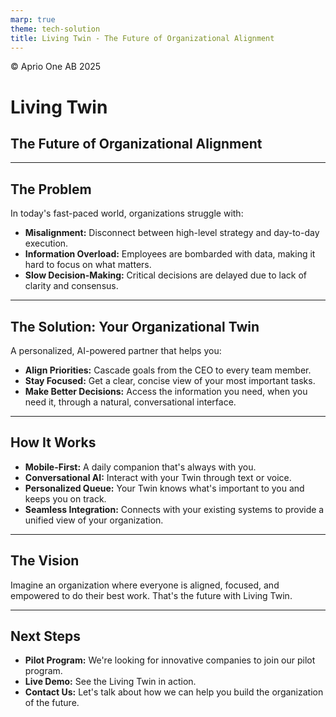 ```yaml
---
marp: true
theme: tech-solution
title: Living Twin - The Future of Organizational Alignment
---
```


<footer>© Aprio One AB 2025</footer>

# Living Twin

## The Future of Organizational Alignment

---

## The Problem

In today's fast-paced world, organizations struggle with:

- **Misalignment:** Disconnect between high-level strategy and day-to-day execution.
- **Information Overload:** Employees are bombarded with data, making it hard to focus on what matters.
- **Slow Decision-Making:** Critical decisions are delayed due to lack of clarity and consensus.

---

## The Solution: Your Organizational Twin

A personalized, AI-powered partner that helps you:

- **Align Priorities:** Cascade goals from the CEO to every team member.
- **Stay Focused:** Get a clear, concise view of your most important tasks.
- **Make Better Decisions:** Access the information you need, when you need it, through a natural, conversational interface.

---

## How It Works

- **Mobile-First:** A daily companion that's always with you.
- **Conversational AI:** Interact with your Twin through text or voice.
- **Personalized Queue:** Your Twin knows what's important to you and keeps you on track.
- **Seamless Integration:** Connects with your existing systems to provide a unified view of your organization.

---

## The Vision

Imagine an organization where everyone is aligned, focused, and empowered to do their best work. That's the future with Living Twin.

---

## Next Steps

- **Pilot Program:** We're looking for innovative companies to join our pilot program.
- **Live Demo:** See the Living Twin in action.
- **Contact Us:** Let's talk about how we can help you build the organization of the future.
